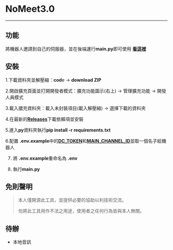 # NoMeet3.0
---
## 功能
將機器人邀請到自己的伺服器，並在後端運行**main.py**即可使用
[**看這裡**](https://hackmd.io/@smallshawn95/python_discord_bot_base)

## 安裝
1.下載資料夾並解壓縮：**cod**e -> **download ZIP** 

2.開啟擴充頁面並打開開發者模式：擴充功能圖示(右上) -> 管理擴充功能 -> 開發人員模式

3.載入擃充資料夾：載入未封裝項目(載入解壓縮) -> 選擇下載的資料夾

4.在最新的[**Releases**](https://github.com/jx06T/NoMeet3.0/releases/tag/3.0.1)下載依賴項並安裝

5.進入**py**資料夾執行**pip install -r requirements.txt**

6.配置 **.env.example**中的[**DC_TOKEN**](https://hackmd.io/@smallshawn95/python_discord_bot_base)和[**MAIN_CHANNEL_ID**](https://yeecord.com/docs/commands/join-message#:~:text=%E5%8A%A0%E5%85%A5%E8%A8%8A%E6%81%AF%E3%80%82-,%E5%A6%82%E4%BD%95%E7%8D%B2%E5%BE%97%E9%A0%BB%E9%81%93%20ID,-%E9%80%B2%E5%85%A5%20Discord%20%E7%94%A8%E6%88%B6)並取一個名子給機器人

7. 將 **.env.example**重命名為 **.env**

8. 執行**main.py**

## 免則聲明
>本人僅開源此工具，並提供必要的協助以利技術交流。
>
>勿將此工具用作不法之用途，使用者之任何行為皆與本人無關。

## 待辦
- 本地音訊
